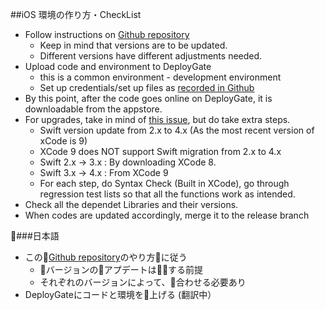 ##iOS 環境の作り方・CheckList

- Follow instructions on [Github repository](https://github.com/oz-sysb/ikra)
    - Keep in mind that versions are to be updated. 
    - Different versions have different adjustments needed.
- Upload code and environment to DeployGate 
    - this is a common environment - development environment
    - Set up credentials/set up files as [recorded in Github](https://github.com/oz-sysb/wasabi/issues/1373)
- By this point, after the code goes online on DeployGate, it is downloadable from the appstore.
- For upgrades, take in mind of [this issue](https://github.com/oz-sysb/ikra/issues/94), but do take extra steps.
    - Swift version update from 2.x to 4.x (As the most recent version of xCode is 9)
    - XCode 9 does NOT support Swift migration from 2.x to 4.x
    - Swift 2.x -> 3.x : By downloading XCode 8.
    - Swift 3.x -> 4.x : From XCode 9
    - For each step, do Syntax Check (Built in XCode), go through regression test lists so that all the functions work as intended.
- Check all the dependet Libraries and their versions.
- When codes are updated accordingly, merge it to the release branch

###日本語
- この[Github repository](https://github.com/oz-sysb/ikra)のやり方に従う
    - バージョンのアプデートはする前提
    - それぞれのバージョンによって、合わせる必要あり
- DeployGateにコードと環境を上げる
(翻訳中） 